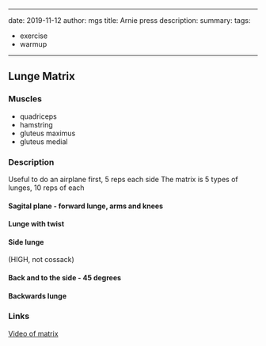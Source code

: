 
---
date: 2019-11-12
author: mgs
title: Arnie press
description: 
summary: 
tags: 
- exercise
- warmup
---
## Lunge Matrix
### Muscles
  - quadriceps
  - hamstring
  - gluteus maximus
  - gluteus medial
### Description
Useful to do an airplane first, 5 reps each side
The matrix is 5 types of lunges, 10 reps of each
#### Sagital plane - forward lunge, arms and knees
#### Lunge with twist
#### Side lunge 
(HIGH, not cossack)
#### Back and to the side - 45 degrees
#### Backwards lunge

### Links
[Video of matrix](https://www.youtube.com/watch?v=GJo7_MiRLkU&feature=youtu.be)

<!--stackedit_data:
eyJoaXN0b3J5IjpbLTE1MzU1NTg0ODgsNTkzOTgwMDVdfQ==
-->